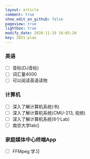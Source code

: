 ```yaml
---
layout: article
comment: true
show_edit_on_github: false
pageview: true
lightbox: true
modify_date: 2020-11-19 16:05:20
key: 2021-plan
---
```


### 英语
- [ ] 音标(DJ音标)
- [ ] 词汇量4000
- [ ] 可以阅读英语读物

### 计算机
- [ ] 深入了解计算机系统(书)
- [ ]  深入了解计算机系统(CMU-213, 视频)
- [ ]  深入了解计算机系统(6个Lab)
- [ ]  南京大学lab()

### 家庭媒体中心终端App
- [ ] FFMpeg 学习

